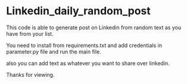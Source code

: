 # Linkedin_daily_random_post


This code is able to generate post on Linkedin from random text as you have from your list.

You need to install from requirements.txt and add credentials in parameter.py file and run the main file.

also you can add text as whatever you want to share over linkedin.



Thanks for viewing.
